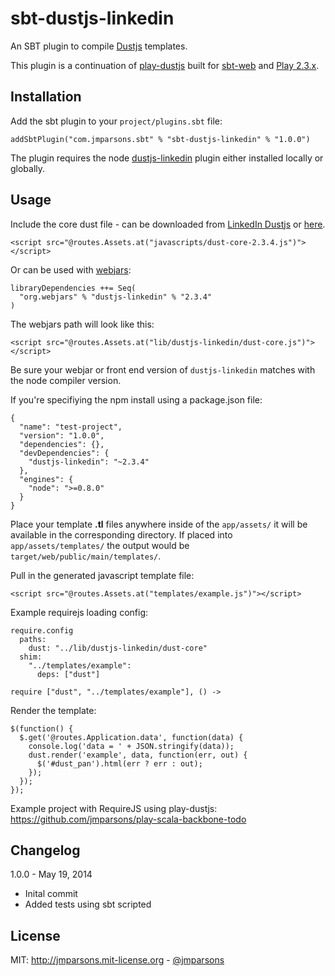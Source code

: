 # sbt-dustjs-linkedin
An SBT plugin to compile [Dustjs](https://github.com/linkedin/dustjs) templates.

This plugin is a continuation of [play-dustjs][play-dustjs] built for [sbt-web][sbt-web] and [Play 2.3.x][play].

## Installation

Add the sbt plugin to your `project/plugins.sbt` file:

    addSbtPlugin("com.jmparsons.sbt" % "sbt-dustjs-linkedin" % "1.0.0")

The plugin requires the node [dustjs-linkedin][dustjs-linkedin] plugin either installed locally or globally.

## Usage

Include the core dust file - can be downloaded from [LinkedIn Dustjs](http://linkedin.github.io/dustjs/) or [here](https://github.com/linkedin/dustjs/tree/master/dist).

    <script src="@routes.Assets.at("javascripts/dust-core-2.3.4.js")"></script>

Or can be used with [webjars][webjars]:

    libraryDependencies ++= Seq(
      "org.webjars" % "dustjs-linkedin" % "2.3.4"
    )

The webjars path will look like this:

    <script src="@routes.Assets.at("lib/dustjs-linkedin/dust-core.js")"></script>

Be sure your webjar or front end version of `dustjs-linkedin` matches with the node compiler version.

If you're specifiying the npm install using a package.json file:

    {
      "name": "test-project",
      "version": "1.0.0",
      "dependencies": {},
      "devDependencies": {
        "dustjs-linkedin": "~2.3.4"
      },
      "engines": {
        "node": ">=0.8.0"
      }
    }

Place your template **.tl** files anywhere inside of the `app/assets/` it will be available in the corresponding directory. If placed into `app/assets/templates/` the output would be `target/web/public/main/templates/`.

Pull in the generated javascript template file:

    <script src="@routes.Assets.at("templates/example.js")"></script>

Example requirejs loading config:

    require.config
      paths:
        dust: "../lib/dustjs-linkedin/dust-core"
      shim:
        "../templates/example":
          deps: ["dust"]

    require ["dust", "../templates/example"], () ->

Render the template:

    $(function() {
      $.get('@routes.Application.data', function(data) {
        console.log('data = ' + JSON.stringify(data));
        dust.render('example', data, function(err, out) {
          $('#dust_pan').html(err ? err : out);
        });
      });
    });

Example project with RequireJS using play-dustjs: <https://github.com/jmparsons/play-scala-backbone-todo>

## Changelog

1.0.0 - May 19, 2014

- Inital commit
- Added tests using sbt scripted

[play]: http://www.playframework.com/
[play-dustjs]: https://github.com/jmparsons/play-dustjs
[sbt-web]: https://github.com/sbt/sbt-web
[webjars]: http://www.webjars.org/
[dustjs-linkedin]: https://www.npmjs.org/package/dustjs-linkedin

## License
MIT: <http://jmparsons.mit-license.org> - [@jmparsons](http://twitter.com/jmparsons)